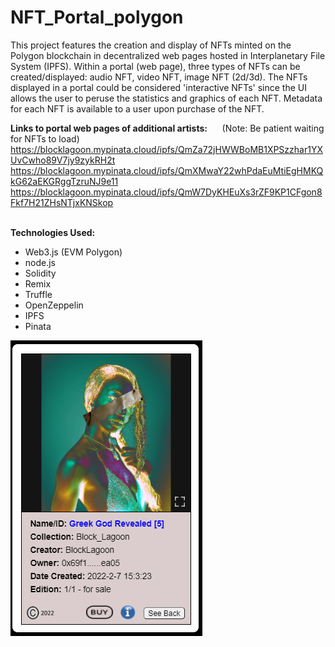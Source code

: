 # NFT_Portal_polygon
This project features the creation and display of NFTs minted on the Polygon blockchain in decentralized web pages hosted in Interplanetary File System (IPFS).
Within a portal (web page), three types of NFTs can be created/displayed: audio NFT, video NFT, image NFT (2d/3d).  The NFTs displayed in a portal could be considered 'interactive NFTs' since the UI allows the user to peruse the statistics and graphics of each NFT.  Metadata for each NFT is available to a user upon purchase of the NFT.

**Links to portal web pages of additional artists:**   &nbsp; &nbsp; &nbsp;(Note: Be patient waiting for NFTs to load)
https://blocklagoon.mypinata.cloud/ipfs/QmZa72jHWWBoMB1XPSzzhar1YXUvCwho89V7jy9zykRH2t
https://blocklagoon.mypinata.cloud/ipfs/QmXMwaY22whPdaEuMtiEgHMKQkG62aEKGRggTzruNJ9e11
https://blocklagoon.mypinata.cloud/ipfs/QmW7DyKHEuXs3rZF9KP1CFgon8Fkf7H21ZHsNTjxKNSkop<br><br>

**Technologies Used:**
* Web3.js (EVM Polygon)
* node.js
* Solidity
* Remix
* Truffle
* OpenZeppelin
* IPFS
* Pinata

![image](/images/greek_god.png)

